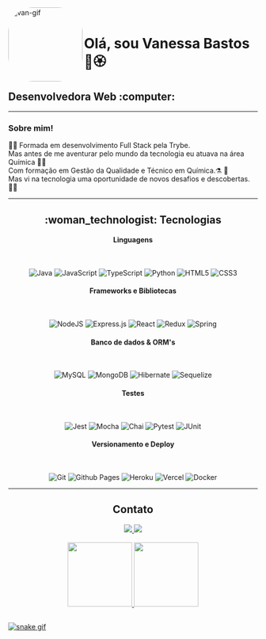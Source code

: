 <div>
  <div>
    <picture>
      <img align="left" alt="van-gif" height="150" style="border-radius:50px;" src="https://github.com/vanessabastos/images/blob/master/van.gif">
    </picture>
  </div>
<br>
<div>
  <h1>Olá, sou Vanessa Bastos 🐞🏵️</h1>
  <h2>Desenvolvedora Web :computer: </h2>
</div>

<hr>
<div>
  <h3>Sobre mim!</h3>

:woman_student: Formada em desenvolvimento Full Stack pela Trybe.
  <br>
Mas antes de me aventurar pelo mundo da tecnologia eu atuava na área Química :woman_scientist:
  <br>
Com formação em Gestão da Qualidade e Técnico em Química.:alembic: :test_tube:
  <br>
Mas vi na tecnologia uma oportunidade de novos desafios e descobertas.:woman_technologist:
</div>


<hr>
<div align="center">
<h2> :woman_technologist: Tecnologias</h2>
<h4>Linguagens</h4>

<br>

![Java](https://img.shields.io/badge/java-%23ED8B00.svg?style=for-the-badge&logo=java&logoColor=white) ![JavaScript](https://img.shields.io/badge/javascript-%23323330.svg?style=for-the-badge&logo=javascript&logoColor=%23F7DF1E) ![TypeScript](https://img.shields.io/badge/typescript-%23007ACC.svg?style=for-the-badge&logo=typescript&logoColor=white) ![Python](https://img.shields.io/badge/python-3670A0?style=for-the-badge&logo=python&logoColor=ffdd54) ![HTML5](https://img.shields.io/badge/html5-%23E34F26.svg?style=for-the-badge&logo=html5&logoColor=white) ![CSS3](https://img.shields.io/badge/css3-%231572B6.svg?style=for-the-badge&logo=css3&logoColor=white)
  
<h4>Frameworks e Bibliotecas</h4>

<br>

![NodeJS](https://img.shields.io/badge/node.js-6DA55F?style=for-the-badge&logo=node.js&logoColor=white) ![Express.js](https://img.shields.io/badge/express.js-%23404d59.svg?style=for-the-badge&logo=express&logoColor=%2361DAFB) ![React](https://img.shields.io/badge/react-%2320232a.svg?style=for-the-badge&logo=react&logoColor=%2361DAFB) ![Redux](https://img.shields.io/badge/redux-%23593d88.svg?style=for-the-badge&logo=redux&logoColor=white) ![Spring](https://img.shields.io/badge/spring-%236DB33F.svg?style=for-the-badge&logo=spring&logoColor=white) 

<h4>Banco de dados & ORM's</h4>

<br>

![MySQL](https://img.shields.io/badge/mysql-%2300f.svg?style=for-the-badge&logo=mysql&logoColor=white) ![MongoDB](https://img.shields.io/badge/MongoDB-%234ea94b.svg?style=for-the-badge&logo=mongodb&logoColor=white) ![Hibernate](https://img.shields.io/badge/Hibernate-59666C?style=for-the-badge&logo=Hibernate&logoColor=white) ![Sequelize](https://img.shields.io/badge/Sequelize-52B0E7?style=for-the-badge&logo=Sequelize&logoColor=white)
  
<h4>Testes</h4>

<br>

![Jest](https://img.shields.io/badge/-jest-%23C21325?style=for-the-badge&logo=jest&logoColor=white) ![Mocha](https://img.shields.io/badge/-mocha-%238D6748?style=for-the-badge&logo=mocha&logoColor=white) ![Chai](https://img.shields.io/badge/-chai-%23E5E5E5?style=for-the-badge&logo=chai&logoColor=853232) ![Pytest](https://img.shields.io/badge/-pytest-%43B02A?style=for-the-badge&logo=pytest&logoColor=white) ![JUnit](https://img.shields.io/badge/-junit-%234ea94b?style=for-the-badge&logo=junit&logoColor=white)

<h4>Versionamento e Deploy</h4>

<br>

![Git](https://img.shields.io/badge/git-%23F05033.svg?style=for-the-badge&logo=git&logoColor=white) ![Github Pages](https://img.shields.io/badge/github%20pages-121013?style=for-the-badge&logo=github&logoColor=white) ![Heroku](https://img.shields.io/badge/heroku-%23430098.svg?style=for-the-badge&logo=heroku&logoColor=white) ![Vercel](https://img.shields.io/badge/vercel-%23000000.svg?style=for-the-badge&logo=vercel&logoColor=white) ![Docker](https://img.shields.io/badge/docker-%230db7ed.svg?style=for-the-badge&logo=docker&logoColor=white)
</div>
  
<hr>
  <div align="center"> 
    <h2>Contato</h2>
    <a href="mailto:vanessa9559@gmail.com" target="_blank">
      <img src="https://img.shields.io/badge/Gmail-D14836?style=for-the-badge&logo=gmail&logoColor=white">
    </a>
    <a href="https://www.linkedin.com/in/vanessa-reis-santos-bastos-6018b274/" target="_blank">
      <img href="https://www.linkedin.com/in/vanessa-reis-santos-bastos-6018b274/" src="https://img.shields.io/badge/-LinkedIn-%230077B5?style=for-the-badge&logo=linkedinlogoColor=white">
    </a> 
</div>

<br>

<div align="center">
  <a href="https://github.com/vanessabastos">
  <img height="130em" src="https://github-readme-stats.vercel.app/api?username=vanessabastos&show_icons=true&theme=dracula&include_all_commits=true&count_private=true"/>
  <img height="130em" src="https://github-readme-stats.vercel.app/api/top-langs/?username=vanessabastos&layout=compact&langs_count=7&theme=dracula"/>
</div>

##

  ![snake gif](https://github.com/vanessabastos/vanessabastos/blob/output/github-contribution-grid-snake.svg)


